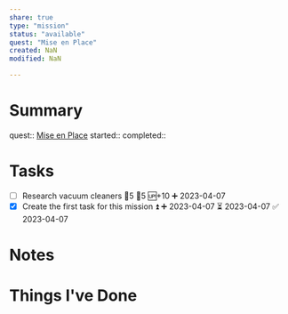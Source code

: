 ```yaml
---
share: true
type: "mission"
status: "available"
quest: "Mise en Place"
created: NaN 
modified: NaN

---
```

 
# Summary
quest:: [Mise en Place](../../02-%20Protection%20%F0%9F%9B%A1/01%20-%20Maintenance%20%F0%9F%A7%B9/Mise%20en%20Place.md)
started:: 
completed::
# Tasks
- [ ] Research vacuum cleaners 🍅5 🥄5 🆙+10 ➕ 2023-04-07
- [x] Create the first task for this mission ⏫ ➕ 2023-04-07 ⏳ 2023-04-07 ✅ 2023-04-07

# Notes

# Things I've Done
